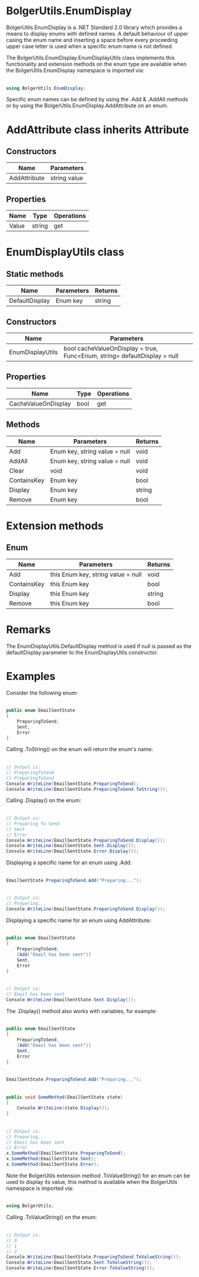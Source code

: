 # BolgerUtils.EnumDisplay

BolgerUtils.EnumDisplay is a .NET Standard 2.0 library which provides a means to display enums with defined names. A default behaviour of upper casing the enum name and inserting a space before every proceeding upper case letter is used when a specific enum name is not defined.

The BolgerUtils.EnumDisplay.EnumDisplayUtils class implements this functionality and extension methods on the enum type are available when the BolgerUtils.EnumDisplay namespace is imported via:

######

```csharp
using BolgerUtils.EnumDisplay;
```

Specific enum names can be defined by using the .Add & .AddAll methods or by using the BolgerUtils.EnumDisplay.AddAttribute on an enum.

# AddAttribute class inherits Attribute

## Constructors

Name | Parameters
--- | ---
AddAttribute | string value

## Properties

Name | Type | Operations
--- | --- | ---
Value | string | get

# EnumDisplayUtils class

## Static methods

Name | Parameters | Returns
--- | --- | ---
DefaultDisplay | Enum key | string

## Constructors

Name | Parameters
--- | ---
EnumDisplayUtils | bool cacheValueOnDisplay = true, Func<Enum, string\>  defaultDisplay = null

## Properties

Name | Type | Operations
--- | --- | ---
CacheValueOnDisplay | bool | get

## Methods

Name | Parameters | Returns
--- | --- | ---
Add | Enum key, string value = null | void
AddAll | Enum key, string value = null | void
Clear | void | void
ContainsKey | Enum key | bool
Display | Enum key | string
Remove | Enum key | bool

# Extension methods

## Enum

Name | Parameters | Returns
--- | --- | ---
Add | this Enum key, string value = null | void
ContainsKey | this Enum key | bool
Display | this Enum key | string
Remove | this Enum key | bool

# Remarks

The EnumDisplayUtils.DefaultDisplay method is used if null is passed as the defaultDisplay parameter to the EnumDisplayUtils constructor.

# Examples

Consider the following enum:

######

```csharp
public enum EmailSentState
{
    PreparingToSend,
    Sent,
    Error
}
```

Calling .ToString() on the enum will return the enum's name:

######

```csharp
// Output is:
// PreparingToSend
// PreparingToSend
Console.WriteLine(EmailSentState.PreparingToSend);
Console.WriteLine(EmailSentState.PreparingToSend.ToString());
```

Calling .Display() on the enum:

######

```csharp
// Output is:
// Preparing To Send
// Sent
// Error
Console.WriteLine(EmailSentState.PreparingToSend.Display());
Console.WriteLine(EmailSentState.Sent.Display());
Console.WriteLine(EmailSentState.Error.Display());
```

Displaying a specific name for an enum using .Add:

######

```csharp
EmailSentState.PreparingToSend.Add("Preparing...");
```

######

```csharp
// Output is:
// Preparing...
Console.WriteLine(EmailSentState.PreparingToSend.Display());
```

Displaying a specific name for an enum using AddAttribute:

######

```csharp
public enum EmailSentState
{
    PreparingToSend,
    [Add("Email has been sent")]
    Sent,
    Error
}
```

######

```csharp
// Output is:
// Email has been sent
Console.WriteLine(EmailSentState.Sent.Display());
```

The .Display() method also works with variables, for example:

######

```csharp
public enum EmailSentState
{
    PreparingToSend,
    [Add("Email has been sent")]
    Sent,
    Error
}
```

######

```csharp
EmailSentState.PreparingToSend.Add("Preparing...");
```

######

```csharp
public void SomeMethod(EmailSentState state)
{
    Console.WriteLine(state.Display());
}
```

######

```csharp
// Output is:
// Preparing...
// Email has been sent
// Error
x.SomeMethod(EmailSentState.PreparingToSend);
x.SomeMethod(EmailSentState.Sent);
x.SomeMethod(EmailSentState.Error);
```

Note the BolgerUtils extension method .ToValueString() for an enum can be used to display its value, this method is available when the BolgerUtils namespace is imported via:

######

```csharp
using BolgerUtils;
```

Calling .ToValueString() on the enum:

######

```csharp
// Output is:
// 0
// 1
// 2
Console.WriteLine(EmailSentState.PreparingToSend.ToValueString());
Console.WriteLine(EmailSentState.Sent.ToValueString());
Console.WriteLine(EmailSentState.Error.ToValueString());
```
